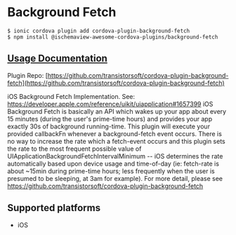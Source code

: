 # Background Fetch

```
$ ionic cordova plugin add cordova-plugin-background-fetch
$ npm install @ischemaview-awesome-cordova-plugins/background-fetch
```

## [Usage Documentation](https://danielsogl.gitbook.io/awesome-cordova-plugins/plugins/background-fetch/)

Plugin Repo: [https://github.com/transistorsoft/cordova-plugin-background-fetch](https://github.com/transistorsoft/cordova-plugin-background-fetch)

iOS Background Fetch Implementation. See: https://developer.apple.com/reference/uikit/uiapplication#1657399
iOS Background Fetch is basically an API which wakes up your app about every 15 minutes (during the user's prime-time hours) and provides your app exactly 30s of background running-time. This plugin will execute your provided callbackFn whenever a background-fetch event occurs. There is no way to increase the rate which a fetch-event occurs and this plugin sets the rate to the most frequent possible value of UIApplicationBackgroundFetchIntervalMinimum -- iOS determines the rate automatically based upon device usage and time-of-day (ie: fetch-rate is about ~15min during prime-time hours; less frequently when the user is presumed to be sleeping, at 3am for example).
For more detail, please see https://github.com/transistorsoft/cordova-plugin-background-fetch

## Supported platforms

- iOS
  


